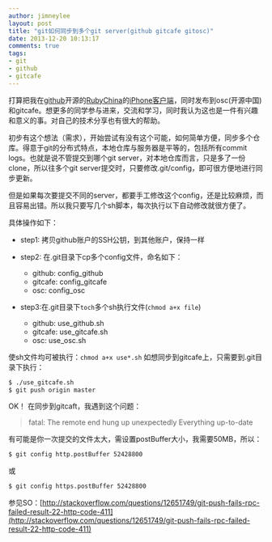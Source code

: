 ```yaml
---
author: jimneylee
layout: post
title: "git如何同步到多个git server(github gitcafe gitosc)"
date: 2013-12-20 10:13:17
comments: true
tags:
- git
- github
- gitcafe
---
```


打算把我在[github](https://github.com/)开源的[RubyChina](http://ruby-china.org/)的[iPhone客户端](https://github.com/jimneylee/JLRubyChina-iPhone)，同时发布到osc(开源中国)和gitcafe。想更多的同学参与进来，交流和学习，同时我认为这也是一件有兴趣和意义的事。对自己的技术分享也有很大的帮助。

初步有这个想法（需求），开始尝试有没有这个可能，如何简单方便，同步多个仓库。得意于git的分布式特点，本地仓库与服务器是平等的，包括所有commit logs。也就是说不管提交到哪个git server，对本地仓库而言，只是多了一份clone，所以往多个git server提交时，只要修改.git/config，即可很方便地进行同步更新。

但是如果每次要提交不同的server，都要手工修改这个config，还是比较麻烦，而且容易出错。所以我只要写几个sh脚本，每次执行以下自动修改就很方便了。

具体操作如下：

* step1: 拷贝github账户的SSH公钥，到其他账户，保持一样
* step2: 在.git目录下cp多个config文件，命名如下：
	* github:  config_github
	* gitcafe: config_gitcafe	
	* osc:     config_osc

* step3:在.git目录下`toch`多个sh执行文件(`chmod a+x file`)
	* github:  use_github.sh
	* gitcafe: use_gitcafe.sh
	* osc:     use_osc.sh
	
使sh文件均可被执行：`chmod a+x use*.sh`
如想同步到gitcafe上，只需要到.git目录下执行：

```bash
$ ./use_gitcafe.sh
$ git push origin master
```

OK！
在同步到gitcaft，我遇到这个问题：

>fatal: The remote end hung up unexpectedly
>Everything up-to-date

有可能是你一次提交的文件太大，需设置postBuffer大小，我需要50MB，所以：

```bash
$ git config http.postBuffer 52428800
```

或

```bash
$ git config https.postBuffer 52428800
```

参见SO：[http://stackoverflow.com/questions/12651749/git-push-fails-rpc-failed-result-22-http-code-411](http://stackoverflow.com/questions/12651749/git-push-fails-rpc-failed-result-22-http-code-411)